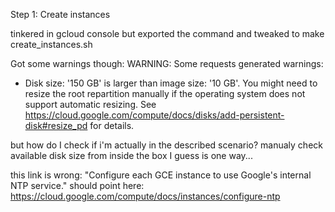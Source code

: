Step 1: Create instances

tinkered in gcloud console but exported the command and tweaked to make create_instances.sh

Got some warnings though: WARNING: Some requests generated warnings:
 - Disk size: '150 GB' is larger than image size: '10 GB'. You might need to resize the root repartition manually if the operating system does not support automatic resizing. See https://cloud.google.com/compute/docs/disks/add-persistent-disk#resize_pd for details.

but how do I check if i'm actually in the described scenario? manualy check available disk size from inside the box I guess is one way...


this link is wrong: "Configure each GCE instance to use Google's internal NTP service." should point here: https://cloud.google.com/compute/docs/instances/configure-ntp